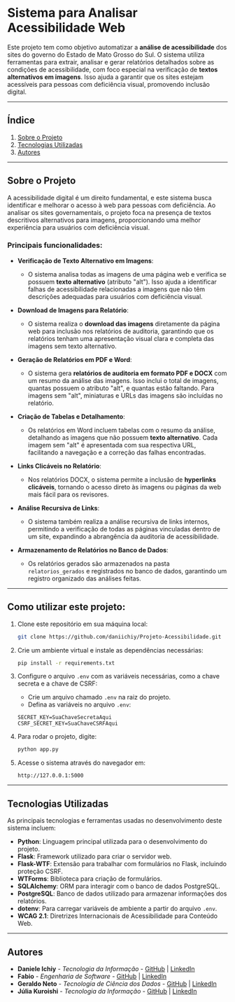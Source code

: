 # Sistema para Analisar Acessibilidade Web

Este projeto tem como objetivo automatizar a **análise de acessibilidade** dos sites do governo do Estado de Mato Grosso do Sul.  O sistema utiliza ferramentas para extrair, analisar e gerar relatórios detalhados sobre as condições de acessibilidade, com foco especial na verificação de **textos alternativos em imagens**. Isso ajuda a garantir que os sites estejam acessíveis para pessoas com deficiência visual, promovendo inclusão digital.

---

## Índice

1. [Sobre o Projeto](#sobre-o-projeto)
2. [Tecnologias Utilizadas](#tecnologias-utilizadas)
3. [Autores](#autores)

---

## Sobre o Projeto

A acessibilidade digital é um direito fundamental, e este sistema busca identificar e melhorar o acesso à web para pessoas com deficiência. Ao analisar os sites governamentais, o projeto foca na presença de textos descritivos alternativos para imagens, proporcionando uma melhor experiência para usuários com deficiência visual.

### Principais funcionalidades:

- **Verificação de Texto Alternativo em Imagens**:
  - O sistema analisa todas as imagens de uma página web e verifica se possuem **texto alternativo** (atributo "alt"). Isso ajuda a identificar falhas de acessibilidade relacionadas a imagens que não têm descrições adequadas para usuários com deficiência visual.
  
- **Download de Imagens para Relatório**:
  - O sistema realiza o **download das imagens** diretamente da página web para inclusão nos relatórios de auditoria, garantindo que os relatórios tenham uma apresentação visual clara e completa das imagens sem texto alternativo.

- **Geração de Relatórios em PDF e Word**:
  - O sistema gera **relatórios de auditoria em formato PDF e DOCX** com um resumo da análise das imagens. Isso inclui o total de imagens, quantas possuem o atributo "alt", e quantas estão faltando. Para imagens sem "alt", miniaturas e URLs das imagens são incluídas no relatório.
  
- **Criação de Tabelas e Detalhamento**:
  - Os relatórios em Word incluem tabelas com o resumo da análise, detalhando as imagens que não possuem **texto alternativo**. Cada imagem sem "alt" é apresentada com sua respectiva URL, facilitando a navegação e a correção das falhas encontradas.

- **Links Clicáveis no Relatório**:
  - Nos relatórios DOCX, o sistema permite a inclusão de **hyperlinks clicáveis**, tornando o acesso direto às imagens ou páginas da web mais fácil para os revisores.

- **Análise Recursiva de Links**:
  - O sistema também realiza a análise recursiva de links internos, permitindo a verificação de todas as páginas vinculadas dentro de um site, expandindo a abrangência da auditoria de acessibilidade.

- **Armazenamento de Relatórios no Banco de Dados**:
  - Os relatórios gerados são armazenados na pasta `relatorios_gerados` e registrados no banco de dados, garantindo um registro organizado das análises feitas.

---

## Como utilizar este projeto:

1. Clone este repositório em sua máquina local:
    ```bash
    git clone https://github.com/daniichiy/Projeto-Acessibilidade.git
    ```

2. Crie um ambiente virtual e instale as dependências necessárias:
    ```bash
    pip install -r requirements.txt
    ```

3. Configure o arquivo `.env` com as variáveis necessárias, como a chave secreta e a chave de CSRF:
    - Crie um arquivo chamado `.env` na raiz do projeto.
    - Defina as variáveis no arquivo `.env`:
    ```plaintext
    SECRET_KEY=SuaChaveSecretaAqui
    CSRF_SECRET_KEY=SuaChaveCSRFAqui
    ```

4. Para rodar o projeto, digite:
    ```bash
    python app.py
    ```

5. Acesse o sistema através do navegador em:
    ```plaintext
    http://127.0.0.1:5000
    ```

---

## Tecnologias Utilizadas

As principais tecnologias e ferramentas usadas no desenvolvimento deste sistema incluem:

- **Python**: Linguagem principal utilizada para o desenvolvimento do projeto.
- **Flask**: Framework utilizado para criar o servidor web.
- **Flask-WTF**: Extensão para trabalhar com formulários no Flask, incluindo proteção CSRF.
- **WTForms**: Biblioteca para criação de formulários.
- **SQLAlchemy**: ORM para interagir com o banco de dados PostgreSQL.
- **PostgreSQL**: Banco de dados utilizado para armazenar informações dos relatórios.
- **dotenv**: Para carregar variáveis de ambiente a partir do arquivo `.env`.
- **WCAG 2.1**: Diretrizes Internacionais de Acessibilidade para Conteúdo Web.

---

## Autores
- **Daniele Ichiy** - *Tecnologia da Informação* - [GitHub](https://github.com/daniichiy) | [LinkedIn](https://www.linkedin.com/in/daniele-lins-ichiy-5001b928b/)
- **Fabio** - *Engenharia de Software* - [GitHub](https://github.com/fabioramos-02) | [LinkedIn](https://www.linkedin.com/in/fabio-ramos-7b8608204/)
- **Geraldo Neto** - *Tecnologia de Ciência dos Dados* - [GitHub](https://github.com/geraldoneto) | [LinkedIn](https://www.linkedin.com/in/geraldobneto)
- **Júlia Kuroishi** - *Tecnologia da Informação* - [GitHub](https://github.com/juliakuroishi) | [LinkedIn](https://www.linkedin.com/in/julia-kuroishi-244bb0248/)

